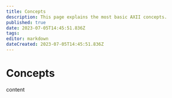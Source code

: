 ```yaml
---
title: Concepts
description: This page explains the most basic AXII concepts.
published: true
date: 2023-07-05T14:45:51.836Z
tags: 
editor: markdown
dateCreated: 2023-07-05T14:45:51.836Z
---
```


# Concepts
content